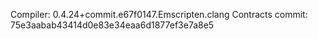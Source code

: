 Compiler: 0.4.24+commit.e67f0147.Emscripten.clang
Contracts commit: 75e3aabab43414d0e83e34eaa6d1877ef3e7a8e5
